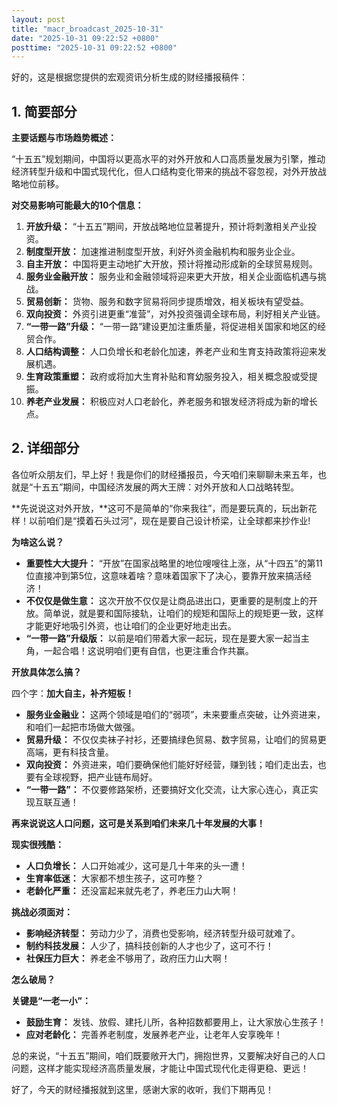 ```yaml
---
layout: post
title: "macr_broadcast_2025-10-31"
date: "2025-10-31 09:22:52 +0800"
posttime: "2025-10-31 09:22:52 +0800"
---
```


好的，这是根据您提供的宏观资讯分析生成的财经播报稿件：

## 1. 简要部分

**主要话题与市场趋势概述：**

“十五五”规划期间，中国将以更高水平的对外开放和人口高质量发展为引擎，推动经济转型升级和中国式现代化，但人口结构变化带来的挑战不容忽视，对外开放战略地位前移。

**对交易影响可能最大的10个信息：**

1.  **开放升级：** “十五五”期间，开放战略地位显著提升，预计将刺激相关产业投资。
2.  **制度型开放：** 加速推进制度型开放，利好外资金融机构和服务业企业。
3.  **自主开放：** 中国将更主动地扩大开放，预计将推动形成新的全球贸易规则。
4.  **服务业金融开放：** 服务业和金融领域将迎来更大开放，相关企业面临机遇与挑战。
5.  **贸易创新：** 货物、服务和数字贸易将同步提质增效，相关板块有望受益。
6.  **双向投资：** 外资引进更重“准营”，对外投资强调全球布局，利好相关产业链。
7.  **“一带一路”升级：** “一带一路”建设更加注重质量，将促进相关国家和地区的经贸合作。
8.  **人口结构调整：** 人口负增长和老龄化加速，养老产业和生育支持政策将迎来发展机遇。
9.  **生育政策重塑：** 政府或将加大生育补贴和育幼服务投入，相关概念股或受提振。
10. **养老产业发展：** 积极应对人口老龄化，养老服务和银发经济将成为新的增长点。

## 2. 详细部分

各位听众朋友们，早上好！我是你们的财经播报员，今天咱们来聊聊未来五年，也就是“十五五”期间，中国经济发展的两大王牌：对外开放和人口战略转型。

**先说说这对外开放，**这可不是简单的“你来我往”，而是要玩真的，玩出新花样！以前咱们是“摸着石头过河”，现在是要自己设计桥梁，让全球都来抄作业!

**为啥这么说？**

*   **重要性大大提升：** “开放”在国家战略里的地位嗖嗖往上涨，从“十四五”的第11位直接冲到第5位，这意味着啥？意味着国家下了决心，要靠开放来搞活经济！
*   **不仅仅是做生意：** 这次开放不仅仅是让商品进出口，更重要的是制度上的开放。简单说，就是要和国际接轨，让咱们的规矩和国际上的规矩更一致，这样才能更好地吸引外资，也让咱们的企业更好地走出去。
*   **“一带一路”升级版：** 以前是咱们带着大家一起玩，现在是要大家一起当主角，一起合唱！这说明咱们更有自信，也更注重合作共赢。

**开放具体怎么搞？**

四个字：**加大自主，补齐短板！**

*   **服务业金融业：** 这两个领域是咱们的“弱项”，未来要重点突破，让外资进来，和咱们一起把市场做大做强。
*   **贸易升级：** 不仅仅卖袜子衬衫，还要搞绿色贸易、数字贸易，让咱们的贸易更高端，更有科技含量。
*   **双向投资：** 外资进来，咱们要确保他们能好好经营，赚到钱；咱们走出去，也要有全球视野，把产业链布局好。
*   **“一带一路”：** 不仅要修路架桥，还要搞好文化交流，让大家心连心，真正实现互联互通！

**再来说说这人口问题，这可是关系到咱们未来几十年发展的大事！**

**现实很残酷：**

*   **人口负增长：** 人口开始减少，这可是几十年来的头一遭！
*   **生育率低迷：** 大家都不想生孩子，这可咋整？
*   **老龄化严重：** 还没富起来就先老了，养老压力山大啊！

**挑战必须面对：**

*   **影响经济转型：** 劳动力少了，消费也受影响，经济转型升级可就难了。
*   **制约科技发展：** 人少了，搞科技创新的人才也少了，这可不行！
*   **社保压力巨大：** 养老金不够用了，政府压力山大啊！

**怎么破局？**

**关键是“一老一小”：**

*   **鼓励生育：** 发钱、放假、建托儿所，各种招数都要用上，让大家放心生孩子！
*   **应对老龄化：** 完善养老制度，发展养老产业，让老年人安享晚年！

总的来说，“十五五”期间，咱们既要敞开大门，拥抱世界，又要解决好自己的人口问题，这样才能实现经济高质量发展，才能让中国式现代化走得更稳、更远！

好了，今天的财经播报就到这里，感谢大家的收听，我们下期再见！